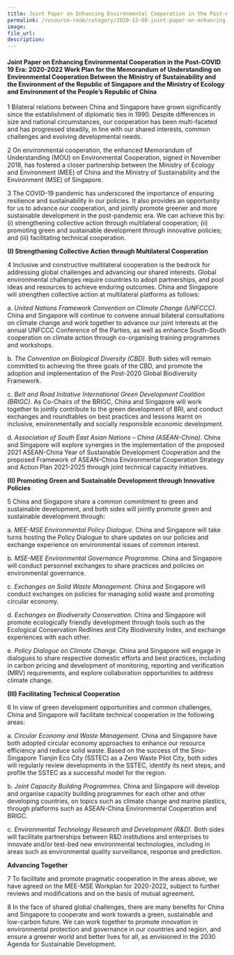 ```yaml
---  
title: Joint Paper on Enhancing Environmental Cooperation in the Post-COVID 19 Era - 2020-2022 Work Plan for the Memorandum of Understanding on Environmental Cooperation Between the Ministry of Sustainability and the Environment of the Republic of Singapore and the Ministry of Ecology and Environment of the People’s Republic of China  
permalink: /resource-room/category/2020-12-08-joint-paper-on-enhancing-environmental-cooperation-in-the-post-covid-19-era/  
image:  
file_url:  
description:  
---  
```


#### Joint Paper on Enhancing Environmental Cooperation in the Post-COVID 19 Era: 2020-2022 Work Plan for the Memorandum of Understanding on Environmental Cooperation Between the Ministry of Sustainability and the Environment of the Republic of Singapore and the Ministry of Ecology and Environment of the People’s Republic of China  

1 Bilateral relations between China and Singapore have grown significantly since the  establishment of diplomatic ties in 1990. Despite differences in size and national circumstances, our cooperation has been multi-faceted and has progressed steadily, in line with our shared  interests, common challenges and evolving developmental needs.  

2 On environmental cooperation, the enhanced Memorandum of Understanding (MOU) on Environmental Cooperation, signed in November 2018, has fostered a closer partnership between the Ministry of Ecology and Environment (MEE) of China and the Ministry of Sustainability and the Environment (MSE) of Singapore.  

3 The COVID-19 pandemic has underscored the importance of ensuring resilience and sustainability in our policies. It also provides an opportunity for us to advance our cooperation, and jointly promote greener and more sustainable development in the post-pandemic era. We can achieve this by: (i) strengthening collective action through multilateral cooperation; (ii) promoting green and sustainable development through innovative policies; and (iii) facilitating  technical cooperation. 

**(I) Strengthening Collective Action through Multilateral Cooperation**  

4 Inclusive and constructive multilateral cooperation is the bedrock for addressing global  challenges and advancing our shared interests. Global environmental challenges require  countries to adopt partnerships, and pool ideas and resources to achieve enduring outcomes.  China and Singapore will strengthen collective action at multilateral platforms as follows:  

   a. *United Nations Framework Convention on Climate Change (UNFCCC).* China and Singapore will continue to convene annual bilateral consultations on climate change and work together to advance our joint interests at the annual UNFCCC Conference of the Parties, as well as enhance South-South cooperation on climate action through co-organising training programmes and workshops.  
   
   b. *The Convention on Biological Diversity (CBD).* Both sides will remain committed to achieving the three goals of the CBD, and promote the adoption and implementation of the Post-2020 Global Biodiversity Framework.  
   
   c. *Belt and Road Initiative International Green Development Coalition (BRIGC).* As Co-Chairs of the BRIGC, China and Singapore will work together to jointly  contribute to the green development of BRI, and conduct exchanges and roundtables on best practices and lessons learnt on inclusive, environmentally and socially responsible economic development.  
   
   d. *Association of South East Asian Nations – China (ASEAN-China).* China and Singapore will explore synergies in the implementation of the proposed 2021 ASEAN-China Year of Sustainable Development Cooperation and the proposed Framework of ASEAN-China Environmental Cooperation Strategy and Action Plan 2021-2025 through joint technical capacity initiatives.  

**(II) Promoting Green and Sustainable Development through Innovative Policies**  

5 China and Singapore share a common commitment to green and sustainable  development, and both sides will jointly promote green and sustainable development through:  

   a. *MEE-MSE Environmental Policy Dialogue.* China and Singapore will take turns hosting the Policy Dialogue to share updates on our policies and exchange  experience on environmental issues of common interest.  
   
   b. *MSE-MEE Environmental Governance Programme.* China and Singapore will conduct personnel exchanges to share practices and policies on environmental governance.  
   
   c. *Exchanges on Solid Waste Management.* China and Singapore will conduct exchanges on policies for managing solid waste and promoting circular economy.  
   
   d. *Exchanges on Biodiversity Conservation.* China and Singapore will promote ecologically friendly development through tools such as the Ecological Conservation Redlines and City Biodiversity Index, and exchange experiences with each other.  
   
   e. *Policy Dialogue on Climate Change.* China and Singapore will engage in dialogues to share respective domestic efforts and best practices, including in carbon pricing and development of monitoring, reporting and verification (MRV) requirements, and explore collaboration opportunities to address climate change.  

**(III) Facilitating Technical Cooperation**  

6 In view of green development opportunities and common challenges, China and Singapore will facilitate technical cooperation in the following areas:  

   a. *Circular Economy and Waste Management.* China and Singapore have both adopted circular economy approaches to enhance our resource efficiency and reduce solid waste. Based on the success of the Sino-Singapore Tianjin Eco City (SSTEC) as a Zero Waste Pilot City, both sides will regularly review developments in the SSTEC, identify its next steps, and profile the SSTEC as a successful model for the region.  
   
   b. *Joint Capacity Building Programmes.* China and Singapore will develop and  organise capacity building programmes for each other and other developing  countries, on topics such as climate change and marine plastics, through platforms such as ASEAN-China Environmental Cooperation and BRIGC.  
   
   c. *Environmental Technology Research and Development (R&D).* Both sides will facilitate partnerships between R&D institutions and enterprises to innovate  and/or test-bed new environmental technologies, including in areas such as environmental quality surveillance, response and prediction.  

**Advancing Together**  

7 To facilitate and promote pragmatic cooperation in the areas above, we have agreed on the MEE-MSE Workplan for 2020-2022, subject to further reviews and modifications and on the basis of mutual agreement.  

8 In the face of shared global challenges, there are many benefits for China and Singapore to cooperate and work towards a green, sustainable and low-carbon future. We can work together to promote innovation in environmental protection and governance in our countries and region, and ensure a greener world and better lives for all, as envisioned in the 2030 Agenda for Sustainable Development.  
